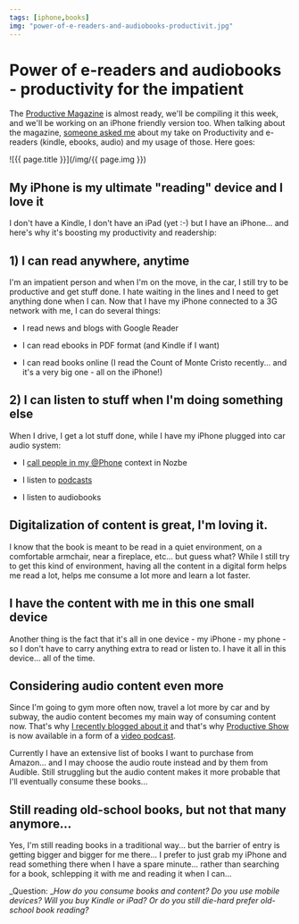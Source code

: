 ```yaml
---
tags: [iphone,books]
img: "power-of-e-readers-and-audiobooks-productivit.jpg"
---
```


# Power of e-readers and audiobooks - productivity for the impatient

The [Productive Magazine](/magazine/) is almost ready, we'll be compiling it this week, and we'll be working on an iPhone friendly version too. When talking about the magazine, [someone asked me](/getting-the-productive-magazine-ready-finally) about my take on Productivity and e-readers (kindle, ebooks, audio) and my usage of those. Here goes:

<!--More-->

![{{ page.title }}](/img/{{ page.img }})

## My iPhone is my ultimate "reading" device and I love it

I don't have a Kindle, I don't have an iPad (yet :-) but I have an iPhone... and here's why it's boosting my productivity and readership:

## 1) I can read anywhere, anytime

I'm an impatient person and when I'm on the move, in the car, I still try to be productive and get stuff done. I hate waiting in the lines and I need to get anything done when I can. Now that I have my iPhone connected to a 3G network with me, I can do several things:

- I read news and blogs with Google Reader

- I can read ebooks in PDF format (and Kindle if I want)

- I can read books online (I read the Count of Monte Cristo recently... and it's a very big one - all on the iPhone!)

## 2) I can listen to stuff when I'm doing something else

When I drive, I get a lot stuff done, while I have my iPhone plugged into car audio system:

- I [call people in my @Phone](/i-phone-people-in-my-car/) context in Nozbe

- I listen to [podcasts](/re-discovering-productivity-boosting-podcasti)

- I listen to audiobooks

## Digitalization of content is great, I'm loving it.

I know that the book is meant to be read in a quiet environment, on a comfortable armchair, near a fireplace, etc... but guess what? While I still try to get this kind of environment, having all the content in a digital form helps me read a lot, helps me consume a lot more and learn a lot faster.

## I have the content with me in this one small device

Another thing is the fact that it's all in one device - my iPhone - my phone - so I don't have to carry anything extra to read or listen to. I have it all in this device... all of the time.

## Considering audio content even more

Since I'm going to gym more often now, travel a lot more by car and by subway, the audio content becomes my main way of consuming content now. That's why [I recently blogged about it](/re-discovering-productivity-boosting-podcasti) and that's why [Productive Show](/show/) is now available in a form of a [video podcast](http://itunes.apple.com/WebObjects/MZStore.woa/wa/viewPodcast?id=352259932).

Currently I have an extensive list of books I want to purchase from Amazon... and I may choose the audio route instead and by them from Audible. Still struggling but the audio content makes it more probable that I'll eventually consume these books...

## Still reading old-school books, but not that many anymore...

Yes, I'm still reading books in a traditional way... but the barrier of entry is getting bigger and bigger for me there... I prefer to just grab my iPhone and read something there when I have a spare minute... rather than searching for a book, schlepping it with me and reading it when I can... 

_Question: __How do you consume books and content? Do you use mobile devices? Will you buy Kindle or iPad? Or do you still die-hard prefer old-school book reading?_

  



[n]: https://michael.gratis/nozbe